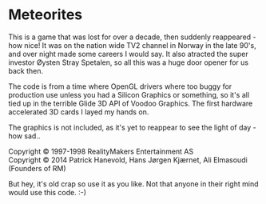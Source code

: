 # Meteorites

This is a game that was lost for over a decade, then suddenly reappeared - how nice!
It was on the nation wide TV2 channel in Norway in the late 90's, and over night made some careers I would say.
It also atracted the super investor Øysten Stray Spetalen, so all this was a huge door opener for us back then.

The code is from a time where OpenGL drivers where too buggy for production use unless you had a Silicon Graphics or something,
so it's all tied up in the terrible Glide 3D API of Voodoo Graphics. The first hardware accelerated 3D cards I layed my hands on.

The graphics is not included, as it's yet to reappear to see the light of day - how sad..

Copyright © 1997-1998 RealityMakers Entertainment AS  
Copyright © 2014 Patrick Hanevold, Hans Jørgen Kjærnet, Ali Elmasoudi (Founders of RM)

But hey, it's old crap so use it as you like.
Not that anyone in their right mind would use this code. :-)
